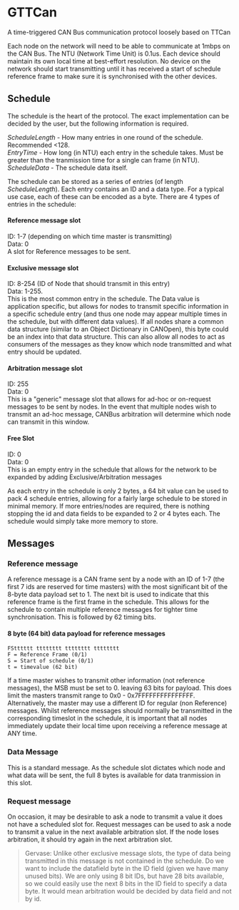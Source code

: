 # GTTCan
A time-triggered CAN Bus communication protocol loosely based on TTCan

Each node on the network will need to be able to communicate at 1mbps on the CAN Bus.
The NTU (Network Time Unit) is 0.1us. Each device should maintain its own local time at best-effort resolution. No device on the network should start transmitting until it has received a start of schedule reference frame to make sure it is synchronised with the other devices.

## Schedule
The schedule is the heart of the protocol. The exact implementation can be decided by the user, but the following information is required.

*ScheduleLength* - How many entries in one round of the schedule. Recommended <128.\
*EntryTime* - How long (in NTU) each entry in the schedule takes. Must be greater than the tranmission time for a single can frame (in NTU).\
*ScheduleData* - The schedule data itself.

The schedule can be stored as a series of entries (of length *ScheduleLength*). Each entry contains an ID and a data type. For a typical use case, each of these can be encoded as a byte. There are 4 types of entries in the schedule:

#### Reference message slot
ID: 1-7 (depending on which time master is transmitting)\
Data: 0\
A slot for Reference messages to be sent.

#### Exclusive message slot
ID: 8-254 (ID of Node that should transmit in this entry)\
Data: 1-255. \
This is the most common entry in the schedule. The Data value is application specific, but allows for nodes to transmit specific information in a specific schedule entry (and thus one node may appear multiple times in the schedule, but with different data values). If all nodes share a common data structure (similar to an Object Dictionary in CANOpen), this byte could be an index into that data structure. This can also allow all nodes to act as consumers of the messages as they know which node transmitted and what entry should be updated.

#### Arbitration message slot
ID: 255\
Data: 0\
This is a "generic" message slot that allows for ad-hoc or on-request messages to be sent by nodes. In the event that multiple nodes wish to transmit an ad-hoc message, CANBus arbitration will determine which node can transmit in this window.

#### Free Slot
ID: 0\
Data: 0\
This is an empty entry in the schedule that allows for the network to be expanded by adding Exclusive/Arbitration messages

As each entry in the schedule is only 2 bytes, a 64 bit value can be used to pack 4 schedule entries, allowing for a fairly large schedule to be stored in minimal memory. If more entries/nodes are required, there is nothing stopping the id and data fields to be expanded to 2 or 4 bytes each. The schedule would simply take more memory to store.


## Messages

### Reference message

A reference message is a CAN frame sent by a node with an ID of 1-7 (the first 7 ids are reserved for time masters) with the most significant bit of the 8-byte data payload set to 1. The next bit is used to indicate that this reference frame is the first frame in the schedule. This allows for the schedule to contain multiple reference messages for tighter time synchronisation. This is followed by 62 timing bits. 

#### 8 byte (64 bit) data payload for reference messages
```
FStttttt tttttttt tttttttt tttttttt
F = Reference Frame (0/1)
S = Start of schedule (0/1)
t = timevalue (62 bit)
```

If a time master wishes to transmit other information (not reference messages), the MSB must be set to 0. leaving 63 bits for payload. This does limit the masters transmit range to 0x0 - 0x7FFFFFFFFFFFFFFF. Alternatively, the master may use a different  ID for regular (non Reference) messages. Whilst reference messages should normally be transmitted in the corresponding timeslot in the schedule, it is important that all nodes immediately update their local time upon receiving a reference message at ANY time.

### Data Message

This is a standard message. As the schedule slot dictates which node and what data will be sent, the full 8 bytes is available for data tranmission in this slot.


### Request message

On occasion, it may be desirable to ask a node to transmit a value it does not have a scheduled slot for. Request messages can be used to ask a node to transmit a value in the next available arbitration slot. If the node loses arbitration, it should try again in the next arbitration slot.

> Gervase: Unlike other exclusive message slots, the type of data being transmitted in this message is not contained in the schedule. Do we want to include the datafield byte in the ID field (given we have many unused bits). We are only using 8 bit IDs, but have 28 bits available, so we could easily use the next 8 bits in the ID field to specify a data byte. It would mean arbitration would be decided by data field and not by id.

